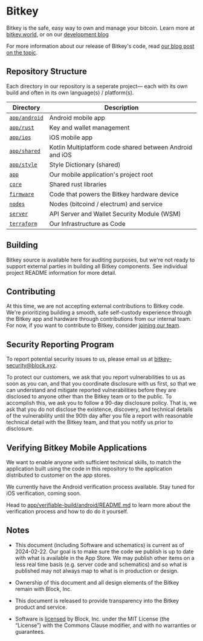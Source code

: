 # Bitkey

Bitkey is the safe, easy way to own and manage your bitcoin. Learn more at [bitkey.world](https://bitkey.world), or on our [development blog](https://bitkey.build)

For more information about our release of Bitkey's code, read [our blog post on the topic](https://bitkey.build/sharing-the-code-behind-bitkey/).

## Repository Structure

Each directory in our repository is a seperate project— each with its own build and often in its own language(s) / platform(s).

| Directory                                      | Description                                                           |
| ---------------------------------------------- | --------------------------------------------------------------------- |
| [`app/android`](app/android)                   | Android mobile app                                                    |
| [`app/rust`](app/core)                         | Key and wallet management                                             |
| [`app/ios`](app/ios)                           | iOS mobile app                                                        |
| [`app/shared`](app/shared)                     | Kotlin Multiplatform code shared between Android and iOS              |
| [`app/style`](app/style)                       | Style Dictionary (shared)                                             |
| [`app`](app)                                   | Our mobile application's project root                                 |
| [`core`](core)                                 | Shared rust libraries                                                 |
| [`firmware`](firmware)                         | Code that powers the Bitkey hardware device                           |
| [`nodes`](nodes)                               | Nodes (bitcoind / electrum) and service                               |
| [`server`](server)                             | API Server and Wallet Security Module (WSM)                           |
| [`terraform`](terraform)                       | Our Infrastructure as Code                                            |

## Building

Bitkey source is available here for auditing purposes, but we're not ready to support external parties in building all Bitkey components. See individual project README information for more detail.

## Contributing
At this time, we are not accepting external contributions to Bitkey code. We're prioritizing building a smooth, safe self-custody experience through the Bitkey app and hardware through contributions from our internal team. For now, if you want to contribute to Bitkey, consider [joining our team](https://block.xyz/careers?search=bitkey).

## Security Reporting Program

To report potential security issues to us, please email us at bitkey-security@block.xyz.

To protect our customers, we ask that you report vulnerabilities to us as soon as you can, and that you coordinate disclosure with us first, so that we can understand and mitigate reported vulnerabilities before they are disclosed to anyone other than the Bitkey team or to the public. To accomplish this, we ask you to follow a 90-day disclosure policy. That is, we ask that you do not disclose the existence, discovery, and technical details of the vulnerability until the 90th day after you file a report with reasonable technical detail with the Bitkey team, and that you notify us prior to disclosure.

## Verifying Bitkey Mobile Applications

We want to enable anyone with sufficient technical skills,
to match the application built using the code in this repository
to the application distributed to customer on the app stores.

We currently have the Android verification process available.
Stay tuned for iOS verification, coming soon.

Head to [app/verifiable-build/android/README.md](app/verifiable-build/android/README.md)
to learn more about the verification process
and how to do do it yourself.

## Notes

* This document (including Software and schematics) is current as of 2024-02-22. Our goal is to make sure the code we publish is up to date with what is available in the App Store. We may publish other items on a less real time basis (e.g. server code and schematics) and so what is published may not always map to what is in production or design.

* Ownership of this document and all design elements of the Bitkey remain with Block, Inc.

* This document is released to provide transparency into the Bitkey product and service.

* Software is [licensed](LICENSE) by Block, Inc. under the MIT License (the “License”)  with the Commons Clause modifier, and with no warranties or guarantees.
